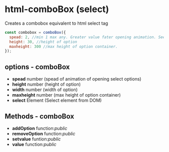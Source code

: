 # html-comboBox (select)

Creates a combobox equivalent to html select tag

```javascript
const combobox = comboBox({
  spead: 2, //min 1 max any. Greater value fater opening animation. See in demo
  height: 30, //height of option
  maxheight: 300 //max height of option container.
});
```

## options - comboBox

* **spead** number (spead of animation of opening select options)
* **height** number (height of option)
* **width** number (width of option)
* **maxheight** number (max height of option container)
* **select** Element (Select element from DOM)

## Methods - comboBox

* **addOption** function:*public*
* **removeOption** function:*public*
* **setvalue** funtion:*public*
* **value** function:*public*
